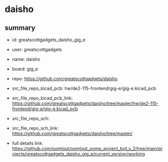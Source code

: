 # daisho
 
## summary 
* id: greatscottgadgets_daisho_gig_e
* user: greatscottgadgets
* name: daisho
* board: gig_e
* repo: https://github.com/greatscottgadgets/daisho
* src_file_repo_kicad_pcb: hw/de2-115-frontend/gig-e/gig-e.kicad_pcb
* src_file_repo_kicad_pcb_link: https://github.com/greatscottgadgets/daisho/tree/master/hw/de2-115-frontend/gig-e/gig-e.kicad_pcb


* src_file_repo_sch: 
* src_file_repo_sch_link: https://github.com/greatscottgadgets/daisho/tree/master/
* full details link: https://github.com/oomlout/oomlout_oomp_project_bot_v_2/tree/main/projects/greatscottgadgets_daisho_gig_e/current_version/working  







